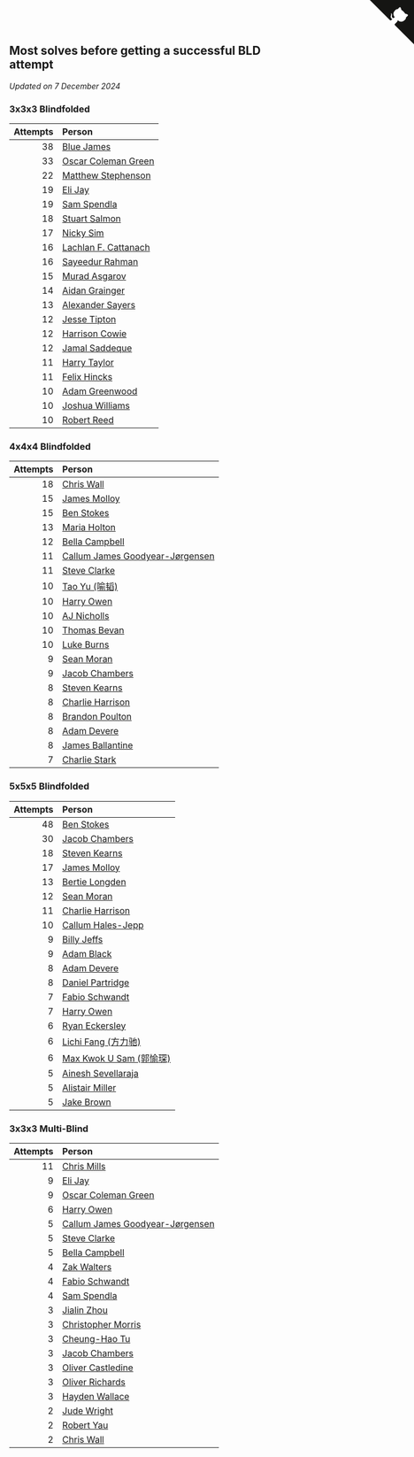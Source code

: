 ## Most solves before getting a successful BLD attempt

*Updated on  7 December 2024*


### 3x3x3 Blindfolded

| Attempts | Person |
| ---: | :--- |
| 38 | [Blue James](https://www.worldcubeassociation.org/persons/2022JAME01) |
| 33 | [Oscar Coleman Green](https://www.worldcubeassociation.org/persons/2018GREE09) |
| 22 | [Matthew Stephenson](https://www.worldcubeassociation.org/persons/2022STEP04) |
| 19 | [Eli Jay](https://www.worldcubeassociation.org/persons/2014JAYE01) |
| 19 | [Sam Spendla](https://www.worldcubeassociation.org/persons/2015SPEN01) |
| 18 | [Stuart Salmon](https://www.worldcubeassociation.org/persons/2018SALM01) |
| 17 | [Nicky Sim](https://www.worldcubeassociation.org/persons/2022SIMN02) |
| 16 | [Lachlan F. Cattanach](https://www.worldcubeassociation.org/persons/2022CATT02) |
| 16 | [Sayeedur Rahman](https://www.worldcubeassociation.org/persons/2022RAHM02) |
| 15 | [Murad Asgarov](https://www.worldcubeassociation.org/persons/2022ASGA01) |
| 14 | [Aidan Grainger](https://www.worldcubeassociation.org/persons/2018GRAI01) |
| 13 | [Alexander Sayers](https://www.worldcubeassociation.org/persons/2022SAYE01) |
| 12 | [Jesse Tipton](https://www.worldcubeassociation.org/persons/2014TIPT01) |
| 12 | [Harrison Cowie](https://www.worldcubeassociation.org/persons/2022COWI01) |
| 12 | [Jamal Saddeque](https://www.worldcubeassociation.org/persons/2023SADD01) |
| 11 | [Harry Taylor](https://www.worldcubeassociation.org/persons/2014TAYL06) |
| 11 | [Felix Hincks](https://www.worldcubeassociation.org/persons/2022HINC01) |
| 10 | [Adam Greenwood](https://www.worldcubeassociation.org/persons/2011GREE03) |
| 10 | [Joshua Williams](https://www.worldcubeassociation.org/persons/2018WILL32) |
| 10 | [Robert Reed](https://www.worldcubeassociation.org/persons/2018REED06) |

### 4x4x4 Blindfolded

| Attempts | Person |
| ---: | :--- |
| 18 | [Chris Wall](https://www.worldcubeassociation.org/persons/2011WALL02) |
| 15 | [James Molloy](https://www.worldcubeassociation.org/persons/2011MOLL01) |
| 15 | [Ben Stokes](https://www.worldcubeassociation.org/persons/2018STOK01) |
| 13 | [Maria Holton](https://www.worldcubeassociation.org/persons/2022HOLT03) |
| 12 | [Bella Campbell](https://www.worldcubeassociation.org/persons/2018CAMP17) |
| 11 | [Callum James Goodyear-Jørgensen](https://www.worldcubeassociation.org/persons/2012GOOD02) |
| 11 | [Steve Clarke](https://www.worldcubeassociation.org/persons/2015CLAR13) |
| 10 | [Tao Yu (喻韬)](https://www.worldcubeassociation.org/persons/2012YUTA01) |
| 10 | [Harry Owen](https://www.worldcubeassociation.org/persons/2017OWEN01) |
| 10 | [AJ Nicholls](https://www.worldcubeassociation.org/persons/2015NICH04) |
| 10 | [Thomas Bevan](https://www.worldcubeassociation.org/persons/2017BEVA01) |
| 10 | [Luke Burns](https://www.worldcubeassociation.org/persons/2020BURN06) |
| 9 | [Sean Moran](https://www.worldcubeassociation.org/persons/2016MORA24) |
| 9 | [Jacob Chambers](https://www.worldcubeassociation.org/persons/2017CHAM09) |
| 8 | [Steven Kearns](https://www.worldcubeassociation.org/persons/2015KEAR01) |
| 8 | [Charlie Harrison](https://www.worldcubeassociation.org/persons/2017HARR08) |
| 8 | [Brandon Poulton](https://www.worldcubeassociation.org/persons/2019POUL02) |
| 8 | [Adam Devere](https://www.worldcubeassociation.org/persons/2018DEVE02) |
| 8 | [James Ballantine](https://www.worldcubeassociation.org/persons/2018BALL01) |
| 7 | [Charlie Stark](https://www.worldcubeassociation.org/persons/2014STAR05) |

### 5x5x5 Blindfolded

| Attempts | Person |
| ---: | :--- |
| 48 | [Ben Stokes](https://www.worldcubeassociation.org/persons/2018STOK01) |
| 30 | [Jacob Chambers](https://www.worldcubeassociation.org/persons/2017CHAM09) |
| 18 | [Steven Kearns](https://www.worldcubeassociation.org/persons/2015KEAR01) |
| 17 | [James Molloy](https://www.worldcubeassociation.org/persons/2011MOLL01) |
| 13 | [Bertie Longden](https://www.worldcubeassociation.org/persons/2014LONG06) |
| 12 | [Sean Moran](https://www.worldcubeassociation.org/persons/2016MORA24) |
| 11 | [Charlie Harrison](https://www.worldcubeassociation.org/persons/2017HARR08) |
| 10 | [Callum Hales-Jepp](https://www.worldcubeassociation.org/persons/2012HALE01) |
| 9 | [Billy Jeffs](https://www.worldcubeassociation.org/persons/2012JEFF01) |
| 9 | [Adam Black](https://www.worldcubeassociation.org/persons/2022BLAC01) |
| 8 | [Adam Devere](https://www.worldcubeassociation.org/persons/2018DEVE02) |
| 8 | [Daniel Partridge](https://www.worldcubeassociation.org/persons/2022PART02) |
| 7 | [Fabio Schwandt](https://www.worldcubeassociation.org/persons/2014SCHW02) |
| 7 | [Harry Owen](https://www.worldcubeassociation.org/persons/2017OWEN01) |
| 6 | [Ryan Eckersley](https://www.worldcubeassociation.org/persons/2019ECKE02) |
| 6 | [Lichi Fang (方力驰)](https://www.worldcubeassociation.org/persons/2018FANG03) |
| 6 | [Max Kwok U Sam (郭愉琛)](https://www.worldcubeassociation.org/persons/2018SAMK01) |
| 5 | [Ainesh Sevellaraja](https://www.worldcubeassociation.org/persons/2012SEVE01) |
| 5 | [Alistair Miller](https://www.worldcubeassociation.org/persons/2017MILL12) |
| 5 | [Jake Brown](https://www.worldcubeassociation.org/persons/2020BROW01) |

### 3x3x3 Multi-Blind

| Attempts | Person |
| ---: | :--- |
| 11 | [Chris Mills](https://www.worldcubeassociation.org/persons/2014MILL04) |
| 9 | [Eli Jay](https://www.worldcubeassociation.org/persons/2014JAYE01) |
| 9 | [Oscar Coleman Green](https://www.worldcubeassociation.org/persons/2018GREE09) |
| 6 | [Harry Owen](https://www.worldcubeassociation.org/persons/2017OWEN01) |
| 5 | [Callum James Goodyear-Jørgensen](https://www.worldcubeassociation.org/persons/2012GOOD02) |
| 5 | [Steve Clarke](https://www.worldcubeassociation.org/persons/2015CLAR13) |
| 5 | [Bella Campbell](https://www.worldcubeassociation.org/persons/2018CAMP17) |
| 4 | [Zak Walters](https://www.worldcubeassociation.org/persons/2013WALT01) |
| 4 | [Fabio Schwandt](https://www.worldcubeassociation.org/persons/2014SCHW02) |
| 4 | [Sam Spendla](https://www.worldcubeassociation.org/persons/2015SPEN01) |
| 3 | [Jialin Zhou](https://www.worldcubeassociation.org/persons/2013ZHOU19) |
| 3 | [Christopher Morris](https://www.worldcubeassociation.org/persons/2013MORR03) |
| 3 | [Cheung-Hao Tu](https://www.worldcubeassociation.org/persons/2016TUCH02) |
| 3 | [Jacob Chambers](https://www.worldcubeassociation.org/persons/2017CHAM09) |
| 3 | [Oliver Castledine](https://www.worldcubeassociation.org/persons/2018CAST08) |
| 3 | [Oliver Richards](https://www.worldcubeassociation.org/persons/2022RICH02) |
| 3 | [Hayden Wallace](https://www.worldcubeassociation.org/persons/2023WALL05) |
| 2 | [Jude Wright](https://www.worldcubeassociation.org/persons/2008WRIG02) |
| 2 | [Robert Yau](https://www.worldcubeassociation.org/persons/2009YAUR01) |
| 2 | [Chris Wall](https://www.worldcubeassociation.org/persons/2011WALL02) |


<a href="https://github.com/simonkellly/wca_statistics_uk" class="github-corner" aria-label="View source on Github"><svg width="80" height="80" viewBox="0 0 250 250" style="fill:#151513; color:#fff; position: absolute; top: 0; border: 0; right: 0;" aria-hidden="true"><path d="M0,0 L115,115 L130,115 L142,142 L250,250 L250,0 Z"></path><path d="M128.3,109.0 C113.8,99.7 119.0,89.6 119.0,89.6 C122.0,82.7 120.5,78.6 120.5,78.6 C119.2,72.0 123.4,76.3 123.4,76.3 C127.3,80.9 125.5,87.3 125.5,87.3 C122.9,97.6 130.6,101.9 134.4,103.2" fill="currentColor" style="transform-origin: 130px 106px;" class="octo-arm"></path><path d="M115.0,115.0 C114.9,115.1 118.7,116.5 119.8,115.4 L133.7,101.6 C136.9,99.2 139.9,98.4 142.2,98.6 C133.8,88.0 127.5,74.4 143.8,58.0 C148.5,53.4 154.0,51.2 159.7,51.0 C160.3,49.4 163.2,43.6 171.4,40.1 C171.4,40.1 176.1,42.5 178.8,56.2 C183.1,58.6 187.2,61.8 190.9,65.4 C194.5,69.0 197.7,73.2 200.1,77.6 C213.8,80.2 216.3,84.9 216.3,84.9 C212.7,93.1 206.9,96.0 205.4,96.6 C205.1,102.4 203.0,107.8 198.3,112.5 C181.9,128.9 168.3,122.5 157.7,114.1 C157.9,116.9 156.7,120.9 152.7,124.9 L141.0,136.5 C139.8,137.7 141.6,141.9 141.8,141.8 Z" fill="currentColor" class="octo-body"></path></svg></a><style>.github-corner:hover .octo-arm{animation:octocat-wave 560ms ease-in-out}@keyframes octocat-wave{0%,100%{transform:rotate(0)}20%,60%{transform:rotate(-25deg)}40%,80%{transform:rotate(10deg)}}@media (max-width:500px){.github-corner:hover .octo-arm{animation:none}.github-corner .octo-arm{animation:octocat-wave 560ms ease-in-out}}</style>
